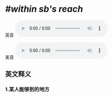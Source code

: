 # ***\#within sb's reach*** 
英音
<audio src="./media/within sb’s reach1_AAC.aac" controls="controls"></audio>

美音
<audio src="./media/within sb’s reach2_AAC.aac" controls="controls"></audio>



  

英文释义
---
### 1.**某人能够到的地方**  


